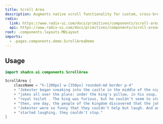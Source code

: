 ```yaml
---
title: Scroll Area
description: Augments native scroll functionality for custom, cross-browser styling.
radix:
  link: https://www.radix-ui.com/docs/primitives/components/scroll-area
  api: https://www.radix-ui.com/docs/primitives/components/scroll-area#api-reference
root: .components.layouts.MDLayout
imports:
  - .pages.components.demo.ScrollAreaDemo
---
```


<ComponentPreview component="ScrollAreaDemo {}" file="ScrollAreaDemo" />

## Usage

```kotlin
import shadcn.ui.components.ScrollArea
```

```kotlin
ScrollArea {
    className = "h-[200px] w-[350px] rounded-md border p-4"
    + "Jokester began sneaking into the castle in the middle of the night and leaving "
    + "jokes all over the place: under the king's pillow, in his soup, even in the"
    + "royal toilet . The king was furious, but he couldn't seem to stop Jokester. And"
    + "then, one day, the people of the kingdom discovered that the jokes left by"
    + "Jokester were so funny that they couldn't help but laugh. And once they"
    + "started laughing, they couldn't stop."
}
```
